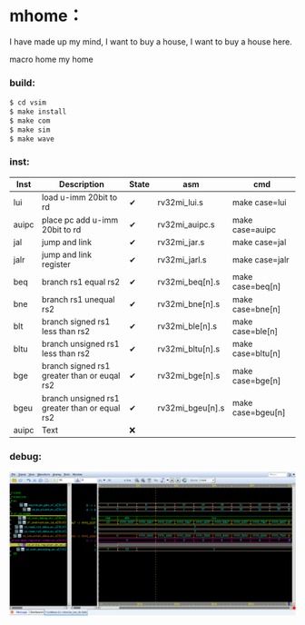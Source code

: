# mhome：
  I have made up my mind, I want to buy a house, I want to buy a house here.
  
  macro home my home

### build:
```shell
$ cd vsim
$ make install
$ make com
$ make sim
$ make wave
```
### inst:
| Inst   | Description | State | asm | cmd |
|  ---   | --- | --- | --- | --- |
| lui    | load u-imm 20bit to rd  |✔ |  rv32mi_lui.s | make case=lui|
| auipc  | place pc add u-imm 20bit to rd |✔ |  rv32mi_auipc.s | make case=auipc |
| jal    | jump and link |✔ |  rv32mi_jar.s | make case=jal |
| jalr   | jump and link register |✔ |  rv32mi_jarl.s | make case=jalr |
| beq    | branch rs1 equal rs2 |✔ |  rv32mi_beq[n].s | make case=beq[n] |
| bne    | branch rs1 unequal rs2 |✔ |  rv32mi_bne[n].s | make case=bne[n] |
| blt    | branch signed rs1 less than rs2 |✔ |  rv32mi_ble[n].s | make case=ble[n] |
| bltu   | branch unsigned rs1 less than rs2 |✔ |  rv32mi_bltu[n].s | make case=bltu[n] |
| bge    | branch signed rs1 greater than or euqal rs2 |✔ |  rv32mi_bge[n].s | make case=bge[n] |
| bgeu   | branch unsigned rs1 greater than or equal rs2 |✔ |  rv32mi_bgeu[n].s | make case=bgeu[n] |
| auipc  | Text        |❌|                 | |

### debug:
![ifidstage](https://github.com/OpenEDF/mhome/blob/main/doc/pic/ifidstage.png)
